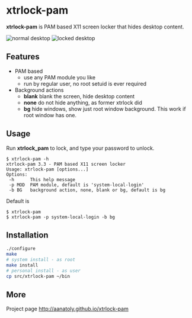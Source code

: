 # xtrlock-pam

**xtrlock-pam** is PAM based X11 screen locker that hides desktop content.

![normal desktop](http://aanatoly.github.io/xtrlock-pam/images/normal-th.png "Normal desktop")
![locked desktop](http://aanatoly.github.io/xtrlock-pam/images/locked-th.png "Locked desktop")

## Features 

 - PAM based
   - use any PAM module you like
   - run by regular user, no root setuid is ever required
 - Background actions
   - **blank** blank the screen, hide desktop content
   - **none** do not hide anything, as former xtrlock did
   - **bg** hide windows, show just root window background. This work if root
     window has one.
     
## Usage
Run **xtrlock_pam** to lock, and type your password to unlock.


```text
$ xtrlock-pam -h
xtrlock-pam 3.3 - PAM based X11 screen locker
Usage: xtrlock-pam [options...]
Options:
 -h      This help message
 -p MOD  PAM module, default is 'system-local-login'
 -b BG   background action, none, blank or bg, default is bg

```

Default is
```
$ xtrlock-pam
$ xtrlock-pam -p system-local-login -b bg
```

## Installation

```bash
./configure
make
# system install - as root
make install
# personal install - as user
cp src/xtrlock-pam ~/bin
```

## More
Project page http://aanatoly.github.io/xtrlock-pam
